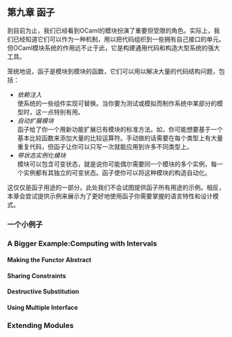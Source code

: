## 第九章 函子
到目前为止，我们已经看到OCaml的模块扮演了重要但受限的角色。实际上，我们已经知道它们可以作为一种机制，用以把代码组织到一些拥有自己接口的单元。但OCaml模块系统的作用远不止于此，它是构建通用代码和构造大型系统的强大工具。

笼统地说，函子是模块到模块的函数，它们可以用以解决大量的代码结构问题，包括：
- *依赖注入*  
  使系统的一些组件实现可替换。当你要为测试或模拟而制作系统中某部分的模型时，这一点特别有用。
- *自动扩展模块*  
  函子给了你一个用新功能扩展已有模块的标准方法。如，你可能想要基于一个基本比较函数来添加大量的比较运算符。手动做的话需要在每个类型上有大量重复代码，但函子让你可以只写一次就能应用到许多不同类型上。
- *带状态实例化模块*  
  模块可以包含可变状态，就是说你可能偶尔需要同一个模块的多个实例，每一个实例都有其独立的可变状态。函子使你可以将这种模块的构造自动化。
  
这仅仅是函子用途的一部分。此处我们不会试图提供函子所有用途的示例。相反，本章会尝试提供示例来展示为了更好地使用函子你需要掌握的语言特性和设计模式。

### 一个小例子

### A Bigger Example:Computing with Intervals
#### Making the Functor Abstract
#### Sharing Constraints
#### Destructive Substitution
#### Using Multiple Interface

### Extending Modules

